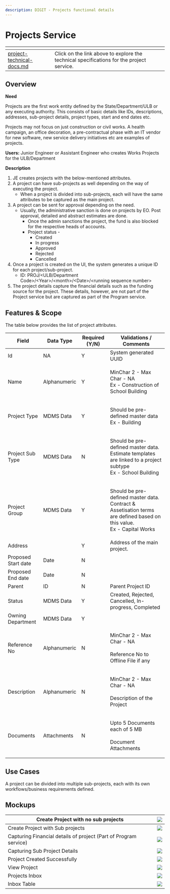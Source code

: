 ```yaml
---
description: DIGIT - Projects functional details
---
```


# Projects Service

<table data-card-size="large" data-view="cards"><thead><tr><th data-type="content-ref"></th><th></th><th></th></tr></thead><tbody><tr><td><a href="../../architecture/common-services/projects-service/project-technical-docs.md">project-technical-docs.md</a></td><td>Click on the link above to explore the technical specifications for the project service.</td><td></td></tr></tbody></table>

## Overview

**Need**

Projects are the first work entity defined by the State/Department/ULB or any executing authority. This consists of basic details like IDs, descriptions, addresses, sub-project details, project types, start and end dates etc.&#x20;

Projects may not focus on just construction or civil works. A health campaign, an office decoration, a pre-contractual phase with an IT vendor for new software, new service delivery initiatives etc are examples of projects.

**Users:** Junior Engineer or Assistant Engineer who creates Works Projects for the ULB/Department

**Description**

1. JE creates projects with the below-mentioned attributes.
2. A project can have sub-projects as well depending on the way of executing the project.
   * When a project is divided into sub-projects, each will have the same attributes to be captured as the main project.
3. A project can be sent for approval depending on the need.
   * Usually, the administrative sanction is done on projects by EO. Post approval, detailed and abstract estimates are done.
     * Once the admin sanctions the project, the fund is also blocked for the respective heads of accounts.
     * Project status -
       * Created
       * In progress
       * Approved
       * Rejected
       * Cancelled
4. Once a project is created on the UI, the system generates a unique ID for each project/sub-project.
   * ID: PROJ/\<ULB/Department Code>/\<Year>/\<month>/\<Date>/\<running sequence number>
5. The project details capture the financial details such as the funding source for the project. These details, however, are not part of the Project service but are captured as part of the Program service.

## Features & Scope

The table below provides the list of project attributes.

| Field               | Data Type    | Required (Y/N) | Validations / Comments                                                                                                              |
| ------------------- | ------------ | -------------- | ----------------------------------------------------------------------------------------------------------------------------------- |
| Id                  | NA           | Y              | System generated UUID                                                                                                               |
| Name                | Alphanumeric | Y              | <p>MinChar 2 - Max Char - NA<br>Ex - Construction of School Building</p>                                                            |
| Project Type        | MDMS Data    | Y              | <p>Should be pre-defined master data<br>Ex - Building</p>                                                                           |
| Project Sub Type    | MDMS Data    | N              | <p>Should be pre-defined master data. Estimate templates are linked to a project subtype<br>Ex - School Building</p>                |
| Project Group       | MDMS Data    | Y              | <p>Should be pre-defined master data. Contract &#x26; Assetisation terms are defined based on this value.<br>Ex - Capital Works</p> |
| Address             |              | Y              | Address of the main project.                                                                                                        |
| Proposed Start date | Date         | N              |                                                                                                                                     |
| Proposed End date   | Date         | N              |                                                                                                                                     |
| Parent              | ID           | N              | Parent Project ID                                                                                                                   |
| Status              | MDMS Data    | Y              | Created, Rejected, Cancelled, In-progress, Completed                                                                                |
| Owning Department   | MDMS Data    | Y              |                                                                                                                                     |
| Reference No        | Alphanumeric | N              | <p>MinChar 2 - Max Char - NA<br><br>Reference No to Offline File if any</p>                                                         |
| Description         | Alphanumeric | N              | <p>MinChar 2 - Max Char - NA<br><br>Description of the Project</p>                                                                  |
| Documents           | Attachments  | N              | <p>Upto 5 Documents each of 5 MB<br><br>Document Attachments</p>                                                                    |

## Use Cases

A project can be divided into multiple sub-projects, each with its own workflows/business requirements defined.&#x20;

## Mockups

| Create Project with no sub projects                              | ![](<../../../.gitbook/assets/image (22).png>)    |
| ---------------------------------------------------------------- | ------------------------------------------------- |
| Create Project with Sub projects                                 | ![](<../../../.gitbook/assets/image (1) (3).png>) |
| Capturing Financial details of project (Part of Program service) | ![](<../../../.gitbook/assets/image (3).png>)     |
| Capturing Sub Project Details                                    | ![](<../../../.gitbook/assets/image (8).png>)     |
| Project Created Successfully                                     | ![](<../../../.gitbook/assets/image (34).png>)    |
| View Project                                                     | ![](<../../../.gitbook/assets/image (1).png>)     |
| Projects Inbox                                                   | ![](<../../../.gitbook/assets/image (21).png>)    |
| Inbox Table                                                      | ![](<../../../.gitbook/assets/image (32).png>)    |

